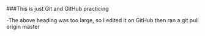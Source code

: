 ###This is just Git and GitHub practicing

-The above heading was too large, so I edited it on GitHub then ran a git pull origin master
